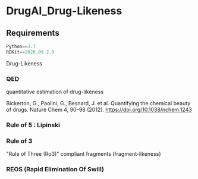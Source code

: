# DrugAI_Drug-Likeness


## Requirements
```python
Python==3.7
RDKit==2020.09.2.0
```

Drug-Likeness

### QED
quantitative estimation of drug-likeness

Bickerton, G., Paolini, G., Besnard, J. et al. Quantifying the chemical beauty of drugs. Nature Chem 4, 90–98 (2012). https://doi.org/10.1038/nchem.1243

### Rule of 5 : Lipinski

### Rule of 3
"Rule of Three (Ro3)" compliant fragments (fragment-likeness)


### REOS (Rapid Elimination Of Swill)
